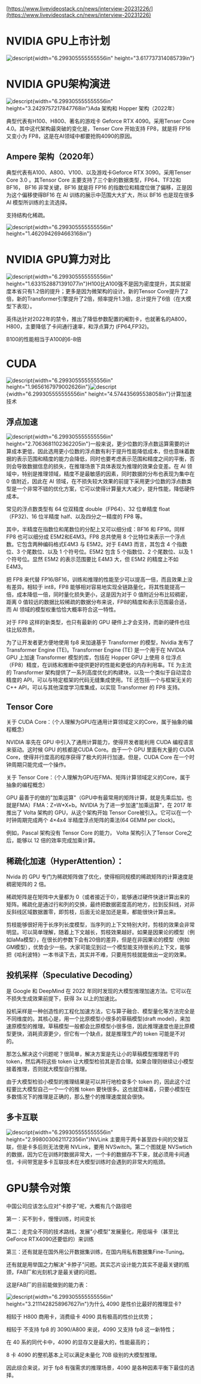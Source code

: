 [https://www.livevideostack.cn/news/interview-20231226/](https://www.livevideostack.cn/news/interview-20231226)

# NVIDIA GPU上市计划

![descript](./GPU/media/image1.png){width="6.299305555555556in"
height="3.617737314085739in"}

# NVIDIA GPU架构演进

![descript](./GPU/media/image2.png){width="6.299305555555556in"
height="3.2429757217847768in"}Ada 架构和 Hopper 架构（2022年）

典型代表有H100、H800、著名的游戏卡 Geforce RTX 4090。采用Tenser Core
4.0。其中这代架构最突破的变化是，Tenser Core 开始支持 FP8，就是将 FP16
又变小为 FP8，这是在AI领域中都要抢购4090的原因。

## Ampere 架构（2020年）

典型代表有A100、A800、V100、以及游戏卡Geforce RTX 3090。采用Tenser Core
3.0 。其Tensor Core 主要支持了三个新的数据类型，FP64、TF32和BF16， BF16
非常关键，BF16 就是将 FP16
的指数位和精度位做了偏移，正是因为这个偏移使得BF16 在 AI
训练的展示中范围大大扩大，所以 BF16 也是现在很多 AI
模型所训练的主流选择。

支持结构化稀疏。

![descript](./GPU/media/image3.png){width="6.299305555555556in"
height="1.4620942694663168in"}

# NVIDIA GPU算力对比

![descript](./GPU/media/image4.png){width="6.299305555555556in"
height="1.6331528871391077in"}H100比A100强不是因为密度提升，其实就密度本省只有1.2倍的提升；更多是因为微架构的设计。新的Tensor
Core提升了2倍，新的Transformer引擎提升了2倍，频率提升1.3倍，总计提升了6倍（在大模型下表现）。

英伟达针对2022年的禁令，推出了降低参数配置的阉割卡，也就著名的A800，H800，主要降低了卡间通行速率，和浮点算力
(FP64,FP32)。

B100的性能相当于A100的6-8倍

# CUDA

![descript](./GPU/media/image5.png){width="6.299305555555556in"
height="1.9656167979002626in"}![descript](./GPU/media/image6.png){width="6.299305555555556in"
height="4.574435695538058in"}计算加速技术

## 浮点加速

![descript](./GPU/media/image7.png){width="6.299305555555556in"
height="2.7063681102362205in"}一般来说，更少位数的浮点数运算需要的计算成本更低，因此选用更小位数的浮点数有利于提升性能降低成本，但也意味着数据的表示范围和精度的能力会降低，同时也要考虑表示范围和精度之间的平衡，否则会导致数据信息的损失，在推理场景下具体表现为推理的效果会变差。在
AI
领域中，特别是推理领域，精度不是最敏感的因素，同时数据的分布也表现为集中在
0 值附近，因此在 AI
领域，在不损失较大效果的前提下采用更少位数的浮点数类型是一个非常不错的优化方案，它可以使得计算量大大减少，提升性能，降低硬件成本。

常见的浮点数类型有 64 位双精度 double（FP64）、32 位单精度
float（FP32)、16 位半精度 half、以及四分之一精度的 FP8 等。

其中，半精度在指数位和尾数位的分配上又可以细分成：BF16 和 FP16。同样 FP8
也可以细分成 E5M2和E4M3。FP8 总共使用 8
个比特位来表示一个浮点数。它包含两种编码格式E4M3 与 E5M2。对于 E4M3
而言，其包含 4 个指数位、3 个尾数位、以及 1 个符号位。E5M2 包含 5
个指数位、2 个尾数位、以及 1 个符号位。显然 E5M2 的表示范围要比 E4M3
大，但 E5M2 的精度上不如 E4M3。

把 FP8 来代替
FP16/BF16，训练和推理的性能至少可以提高一倍，而且效果上没有差异。相较于
int8，FP8
能够相对容易地实现全链路量化，将其性能提高一倍，成本降低一倍，同时量化损失更小，这是因为对于
0 值附近分布比较稠密，距离 0
值较远的数据比较稀疏的数据分布来说，FP8的精度和表示范围最合适，而 AI
领域的模型权重恰恰大概率符合这一特性。

对于 FP8 这样的新类型，也只有最新的 GPU
硬件上才会支持，而新的硬件也往往比较昂贵。

为了让开发者更方便地使用 fp8 来加速基于 Transformer 的模型，Nvidia
发布了 Transformer Engine (TE)。Transformer Engine (TE) 是一个用于在
NVIDIA GPU 上加速 Transformer 模型的库，包括在 Hopper GPU 上使用 8
位浮点（FP8）精度，在训练和推断中提供更好的性能和更低的内存利用率。TE
为主流的 Transformer
架构提供了一系列高度优化的构建块，以及一个类似于自动混合精度的
API，可以与特定框架的代码无缝集成使用。TE 还包括一个与框架无关的 C++
API，可以与其他深度学习库集成，以实现 Transformer 的 FP8 支持。

## Tensor Core

关于 CUDA
Core：（个人理解为GPU在通用计算领域定义的Core，属于抽象的编程概念）

NVIDIA 率先在 GPU 中引入了通用计算能力，使得开发者能利用 CUDA
编程语言来驱动。这时候 GPU 的核都是CUDA Core。由于一个 GPU 里面有大量的
CUDA Core，使得并行度高的程序获得了极大的并行加速。但是，CUDA Core
在一个时钟周期只能完成一个操作。

关于 Tensor
Core：（个人理解为GPU在FMA、矩阵计算领域定义的Core，属于抽象的编程概念）

GPU
最善于的做的"加乘运算"（GPU中有最常用的矩阵计算，就是先乘后加，也就是FMA）FMA：Z=W\*X+b。NVIDIA
为了进一步加速"加乘运算"，在 2017 年推出了 Volta 架构的
GPU，从这个架构开始 Tensor Core被引入。它可以在一个时钟周期完成两个
4×4x4 半精度浮点矩阵的乘法(64 GEMM per clock)。

例如，Pascal 架构没有 Tensor Core 的能力， Volta 架构引入了Tensor
Core之后，能够以 12 倍的效率完成加乘计算。

## 稀疏化加速（HyperAttention）：

Nvida 的 GPU
专门为稀疏矩阵做了优化，使得相同规模的稀疏矩阵的计算速度是稠密矩阵的 2
倍。

稀疏矩阵是在矩阵中大量都为
0（或者接近于0），能够通过硬件快速计算出来的矩阵。稀疏化是通过行和列的交换，最终把数据密度高的地方，拉到反斜线，对非反斜线区域数据置零，即剪枝，后面无论是加还是乘，都能很快计算出来。

剪枝能够很好用于长序列长度模型，当序列的上下文特别大时，剪枝的效果会非常明显。可以简单理解，随着上下文越长，剪枝效果越好。如果是因果论的模型（例如laMa模型），在很长的参数下会有20倍的差异，但是在非因果论的模型（例如GM模型），优势会少一些。大家可能见到过一个模型能支持很长的上下文，能够把《哈利波特》一本书读下去，其实并不难，只要用剪枝就能做出一定的效果。

## 投机采样（Speculative Decoding）

是 Google 和 DeepMind 在 2022
年同时发现的大模型推理加速方法。它可以在不损失生成效果前提下，获得 3x
以上的加速比。

投机采样是一种创造性的工程化加速方法，它与算子融合、模型量化等方法完全是不同维度的。其核心是，用一个比原模型小很多的草稿模型(draft
model)，来加速原模型的推理。草稿模型一般都会比原模型小很多倍，因此推理速度也是比原模型更快，消耗资源更少，但它有一个缺点，就是推理生产的
token 可能是不对的。

那怎么解决这个问题呢？很简单，解决方案是先让小的草稿模型推理若干的
token，然后再将这些 token
让大模型检验其是否合理。如果合理则继续让小模型接着推理，否则就大模型自行推理。

由于大模型检验小模型的推理结果是可以并行地检查多个 token
的，因此这个过程要比大模型自己一个一个的推 token
要快很多。这也就意味着，只要小模型在多数情况下的推理是正确的，那么整个的推理速度就会很快。

## 多卡互联

![descript](./GPU/media/image8.png){width="6.299305555555556in"
height="2.9980030621172356in"}NVLink
主要用于两卡甚至四卡间的交替互联，但是卡多后则无法使用 NVLink，要用
NVSwitch。第二个图就是 NVSwtich
的数据，因为它在训练时数据非常大，一个卡的数据存不下来，就必须用卡间通信，卡间带宽是多卡互联技术在大模型训练时会遇到的非常大的瓶颈。

# GPU禁令对策

中国公司应该怎么应对"卡脖子"呢，大概有几个路径吧

第一：买不到卡，慢慢训练，时间变长

第二：走完全不同的技术路线，发展"小模型"发展量化，用低端卡（甚至比GeForce
RTX4090还要低的）来训练

第三：还有就是在国外用公开数据集训练，在国内用私有数据集Fine-Tuning。

还有就是用举国之力解决"卡脖子"问题。其实芯片设计能力其实不是最关键的瓶颈，FAB厂和光刻机才是最关键的问题。

这是FAB厂的目前能做到的能力表：

![descript](./GPU/media/image9.png){width="6.299305555555556in"
height="3.2111428258967627in"}为什么 4090 是性价比最好的推理显卡?

相较于 H800 商用卡，消费级卡 4090 具有极高的性价比优势；

相较于 不支持 fp8 的 3090/A800 来说，4090 又支持 fp8 这一新特性；

在 40 系的同代卡中，4090 的显存又是最大的，性能最高的；

8 卡 4090 的整机基本上可以满足未量化 70B 级别的大模型推理。

因此综合来说，对于 fp8 有强需求的推理场景，4090
是各种因素平衡下最佳的选择。
